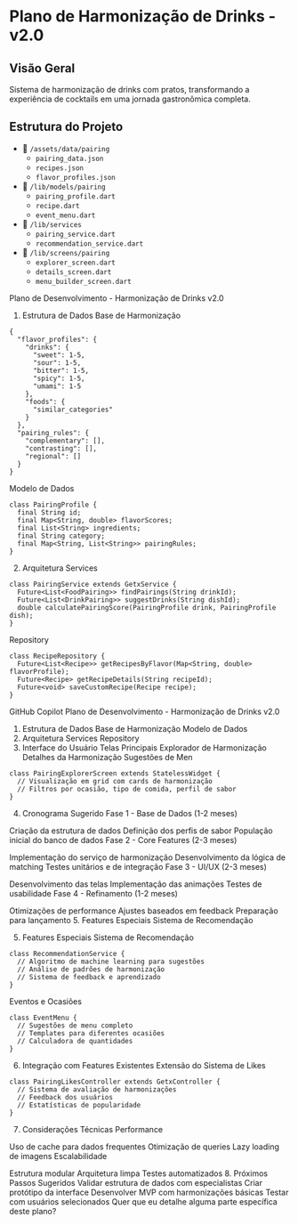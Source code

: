 # Plano de Harmonização de Drinks - v2.0

## Visão Geral
Sistema de harmonização de drinks com pratos, transformando a experiência de 
cocktails em uma jornada gastronômica completa.

## Estrutura do Projeto
- 📁 `/assets/data/pairing`
  - `pairing_data.json`
  - `recipes.json`
  - `flavor_profiles.json`
- 📁 `/lib/models/pairing`
  - `pairing_profile.dart`
  - `recipe.dart`
  - `event_menu.dart`
- 📁 `/lib/services`
  - `pairing_service.dart`
  - `recommendation_service.dart`
- 📁 `/lib/screens/pairing`
  - `explorer_screen.dart`
  - `details_screen.dart`
  - `menu_builder_screen.dart`

Plano de Desenvolvimento - Harmonização de Drinks v2.0
1. Estrutura de Dados
Base de Harmonização

```
{
  "flavor_profiles": {
    "drinks": {
      "sweet": 1-5,
      "sour": 1-5,
      "bitter": 1-5,
      "spicy": 1-5,
      "umami": 1-5
    },
    "foods": {
      "similar_categories"
    }
  },
  "pairing_rules": {
    "complementary": [],
    "contrasting": [],
    "regional": []
  }
}
```
Modelo de Dados

```
class PairingProfile {
  final String id;
  final Map<String, double> flavorScores;
  final List<String> ingredients;
  final String category;
  final Map<String, List<String>> pairingRules;
}
```
2. Arquitetura
Services

```
class PairingService extends GetxService {
  Future<List<FoodPairing>> findPairings(String drinkId);
  Future<List<DrinkPairing>> suggestDrinks(String dishId);
  double calculatePairingScore(PairingProfile drink, PairingProfile dish);
}
```
Repository

```
class RecipeRepository {
  Future<List<Recipe>> getRecipesByFlavor(Map<String, double> flavorProfile);
  Future<Recipe> getRecipeDetails(String recipeId);
  Future<void> saveCustomRecipe(Recipe recipe);
}
```


GitHub Copilot
Plano de Desenvolvimento - Harmonização de Drinks v2.0
1. Estrutura de Dados
Base de Harmonização
Modelo de Dados
2. Arquitetura
Services
Repository
3. Interface do Usuário
Telas Principais
Explorador de Harmonização
Detalhes da Harmonização
Sugestões de Men

```
class PairingExplorerScreen extends StatelessWidget {
  // Visualização em grid com cards de harmonização
  // Filtros por ocasião, tipo de comida, perfil de sabor
}
```

4. Cronograma Sugerido
Fase 1 - Base de Dados (1-2 meses)

Criação da estrutura de dados
Definição dos perfis de sabor
População inicial do banco de dados
Fase 2 - Core Features (2-3 meses)

Implementação do serviço de harmonização
Desenvolvimento da lógica de matching
Testes unitários e de integração
Fase 3 - UI/UX (2-3 meses)

Desenvolvimento das telas
Implementação das animações
Testes de usabilidade
Fase 4 - Refinamento (1-2 meses)

Otimizações de performance
Ajustes baseados em feedback
Preparação para lançamento
5. Features Especiais
Sistema de Recomendação

5. Features Especiais
Sistema de Recomendação

```
class RecommendationService {
  // Algoritmo de machine learning para sugestões
  // Análise de padrões de harmonização
  // Sistema de feedback e aprendizado
}
```

Eventos e Ocasiões

```
class EventMenu {
  // Sugestões de menu completo
  // Templates para diferentes ocasiões
  // Calculadora de quantidades
}
```

6. Integração com Features Existentes
Extensão do Sistema de Likes

```
class PairingLikesController extends GetxController {
  // Sistema de avaliação de harmonizações
  // Feedback dos usuários
  // Estatísticas de popularidade
}
```

7. Considerações Técnicas
Performance

Uso de cache para dados frequentes
Otimização de queries
Lazy loading de imagens
Escalabilidade

Estrutura modular
Arquitetura limpa
Testes automatizados
8. Próximos Passos Sugeridos
Validar estrutura de dados com especialistas
Criar protótipo da interface
Desenvolver MVP com harmonizações básicas
Testar com usuários selecionados
Quer que eu detalhe alguma parte específica deste plano?